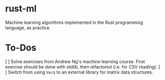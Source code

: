 rust-ml
=======

Machine learning algorithms implemented in the Rust programming language, as practice.

To-Dos
======

[ ] Solve exercises from Andrew Ng's machine learning course. First exercise should be done with stdlib, then refactored (i.e. for CSV reading).
[ ] Switch from using `Vec`s to an external library for matrix data structures.
